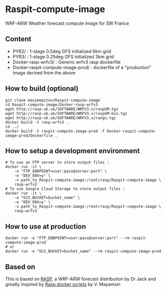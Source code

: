 # Raspit-compute-image

WRF-ARW Weather forecast compute image for SW France

## Content

* PYR2/ : 1-stage 0.5deg GFS initialized 6km grid
* PYR3/ : 1-stage 0.25deg GFS initialized 3km grid
* Docker-rasp-wrfv3/ : Generic wrfv3 rasp dockerfile
* Docker-raspit-compute-image-prod/ : dockerfile of a "production" image derived from the above

## How to build (optional)

```
git clone maximepiton/Raspit-compute-image
cd Raspit-compute-image/Docker-rasp-wrfv3
wget http://rasp-uk.uk/SOFTWARE/WRFV3.x/raspGM.tgz
wget http://rasp-uk.uk/SOFTWARE/WRFV3.x/raspGM-bin.tgz
wget http://rasp-uk.uk/SOFTWARE/WRFV3.x/rangs.tgz
docker build -t rasp-wrfv3 .
cd ../
docker build -t raspit-compute-image-prod -f Docker-raspit-compute-image-prod/Dockerfile .
```

## How to setup a development environment

```
# To use an FTP server to store output files :
docker run -it \
    -e "FTP_ENDPOINT=user:pass@server:port" \
    -e "DEV_ENV=y" \
    -v path_to_Raspit-compute-image:/root/rasp/Raspit-compute-image \
    rasp-wrfv3
# To use Google Cloud Storage to store output files :
docker run -it \
    -e "GCS_BUCKET=bucket_name" \
    -e "DEV_ENV=y" \
    -v path_to_Raspit-compute-image:/root/rasp/Raspit-compute-image \
    rasp-wrfv3
```

## How to use at production

```
docker run -e "FTP_ENDPOINT=user:pass@server:port" --rm raspit-compute-image-prod
# or
docker run -e "GCS_BUCKET=bucket_name" --rm raspit-compute-image-prod
```


## Based on

This is based on [RASP](http://www.drjack.info/RASP/), a WRF-ARW forecast distribution by Dr Jack and greatly inspired by [Rasp docker scripts](https://github.com/wargoth/rasp-docker-script) by V. Mayamsin
